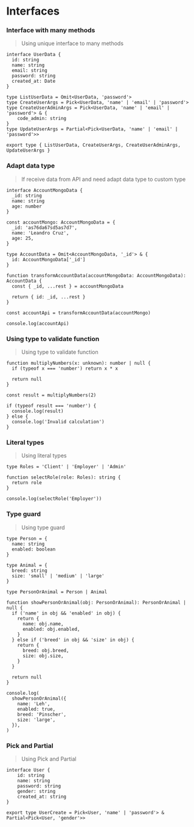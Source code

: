 # Interfaces

### Interface with many methods
> Using unique interface to many methods

```tsx 
interface UserData {
  id: string
  name: string
  email: string
  password: string
  created_at: Date
}

type ListUserData = Omit<UserData, 'password'>
type CreateUserArgs = Pick<UserData, 'name' | 'email' | 'password'>
type CreateUserAdminArgs = Pick<UserData, 'name' | 'email' | 'password'> & {
	code_admin: string
}
type UpdateUserArgs = Partial<Pick<UserData, 'name' | 'email' | 'password'>>

export type { ListUserData, CreateUserArgs, CreateUserAdminArgs, UpdateUserArgs }
```

### Adapt data type
> If receive data from API and need adapt data type to custom type

```tsx
interface AccountMongoData {
  _id: string
  name: string
  age: number
}

const accountMongo: AccountMongoData = {
  _id: 'as76da67sd5as7d7',
  name: 'Leandro Cruz',
  age: 25,
}

type AccountData = Omit<AccountMongoData, '_id'> & {
  id: AccountMongoData['_id']
}

function transformAccountData(accountMongoData: AccountMongoData): AccountData {
  const { _id, ...rest } = accountMongoData

  return { id: _id, ...rest }
}

const accountApi = transformAccountData(accountMongo)

console.log(accountApi)
```

### Using type to validate function
> Using type to validate function

```tsx
function multiplyNumbers(x: unknown): number | null {
  if (typeof x === 'number') return x * x

  return null
}

const result = multiplyNumbers(2)

if (typeof result === 'number') {
  console.log(result)
} else {
  console.log('Invalid calculation')
}
```

### Literal types
> Using literal types

```tsx
type Roles = 'Client' | 'Employer' | 'Admin'

function selectRole(role: Roles): string {
  return role
}

console.log(selectRole('Employer'))
```



### Type guard
> Using type guard

```tsx
type Person = {
  name: string
  enabled: boolean
}

type Animal = {
  breed: string
  size: 'small' | 'medium' | 'large'
}

type PersonOrAnimal = Person | Animal

function showPersonOrAnimal(obj: PersonOrAnimal): PersonOrAnimal | null {
  if ('name' in obj && 'enabled' in obj) {
    return {
      name: obj.name,
      enabled: obj.enabled,
    }
  } else if ('breed' in obj && 'size' in obj) {
    return {
      breed: obj.breed,
      size: obj.size,
    }
  }

  return null
}

console.log(
  showPersonOrAnimal({
    name: 'Leh',
    enabled: true,
    breed: 'Pinscher',
    size: 'large',
  }),
)
```

### Pick and Partial
> Using Pick and Partial

```tsx
interface User {
	id: string
	name: string
	password: string
	gender: string
	created_at: string
}

export type UserCreate = Pick<User, 'name' | 'password'> & Partial<Pick<User, 'gender'>>
```
